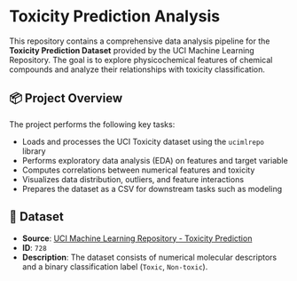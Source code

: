 # Toxicity Prediction Analysis

This repository contains a comprehensive data analysis pipeline for the **Toxicity Prediction Dataset** provided by the UCI Machine Learning Repository. The goal is to explore physicochemical features of chemical compounds and analyze their relationships with toxicity classification.

## 📦 Project Overview

The project performs the following key tasks:

- Loads and processes the UCI Toxicity dataset using the `ucimlrepo` library
- Performs exploratory data analysis (EDA) on features and target variable
- Computes correlations between numerical features and toxicity
- Visualizes data distribution, outliers, and feature interactions
- Prepares the dataset as a CSV for downstream tasks such as modeling

## 🧪 Dataset

- **Source**: [UCI Machine Learning Repository - Toxicity Prediction](https://archive.ics.uci.edu/ml/datasets/Toxicity+Prediction)
- **ID**: `728`
- **Description**: The dataset consists of numerical molecular descriptors and a binary classification label (`Toxic`, `Non-toxic`).



